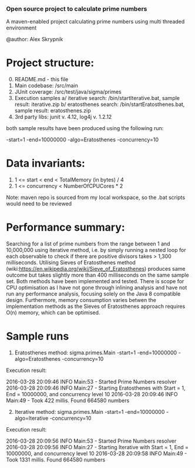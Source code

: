 ### Open source project to calculate prime numbers

A maven-enabled project calculating prime numbers using multi threaded environment

@author: Alex Skrypnik

# Project structure:

0. README.md - this file
1. Main codebase:      /src/main
2. JUnit coverage:     /src/test/java/sigma/primes  
3. Execution samples 
  a/ iterative search:     /bin/startIterative.bat, sample result: iterative.zip
  b/ eratosthenes search:  /bin/startEratosthenes.bat, sample result: eratosthenes.zip
4. 3rd party libs: junit v. 4.12, log4j v. 1.2.12

both sample results have been produced using the following run:

-start=1 -end=10000000 -algo=Eratosthenes -concurrency=10

# Data invariants:
1. 1 <= start < end < TotalMemory (in bytes) / 4
2. 1 <= concurrency < NumberOfCPUCores * 2

Note: maven repo is sourced from my local workspace, so the .bat scripts would need to be reviewed

# Performance summary:

Searching for a list of prime numbers from the range between 1 and 10,000,000 using iterative method, i.e. by simply running 
a nested loop for each observable to check if there are positive divisors takes > 1,300 milliseconds.
Utilising Sieves of Eratosthenes method (wiki:https://en.wikipedia.org/wiki/Sieve_of_Eratosthenes) produces same outcome 
but takes slightly more than 400 milliseconds on the same sample set.
Both methods have been implemented and tested.
There is scope for CPU optimisation as I have not gone through inlining analysis and have not run any performance analysis,
focusing solely on the Java 8 compatible design.
Furthermore, memory consumption varies betwen the implementation methods as the Sieves of Eratosthenes approach requires O(n) 
memory, which can be optimised.

# Sample runs

1. Eratosthenes method: sigma.primes.Main -start=1 -end=10000000 -algo=Eratosthenes -concurrency=10

Execution result: 

2016-03-28 20:09:46 INFO  Main:53 - Started Prime Numbers resolver
2016-03-28 20:09:46 INFO  Main:27 - Starting Eratosthenes with Start = 1, End = 10000000, and concurrency level 10
2016-03-28 20:09:46 INFO  Main:49 - Took 422 millis. Found 664580 numbers

2. Iterative method:    sigma.primes.Main -start=1 -end=10000000 -algo=Iterative -concurrency=10

Execution result:

2016-03-28 20:09:56 INFO  Main:53 - Started Prime Numbers resolver
2016-03-28 20:09:56 INFO  Main:27 - Starting Iterative with Start = 1, End = 10000000, and concurrency level 10
2016-03-28 20:09:58 INFO  Main:49 - Took 1331 millis. Found 664580 numbers
